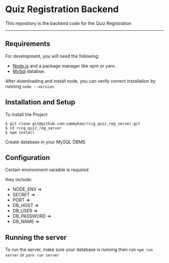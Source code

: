 # Quiz Registration Backend

This repository is the backend code for the Quiz Registration

---
## Requirements

For development, you will need the following:
- [Node.js](https://nodejs.org/) and a package manager like npm or yarn.
- [MySql](https://www.mysql.com/downloads/) databse.

After downloading and install node, you can verify correct installation by running `node --version`.


## Installation and Setup

To install the Project

    $ git clone git@github.com:sammykae/rccg_quiz_reg_server.git
    $ cd rccg_quiz_reg_server
    $ npm install


Create database in your MySQL DBMS

## Configuration

Certain environment varaible is required

they include:
- NODE_ENV => 
- SECRET => 
- PORT =>
- DB_HOST => 
- DB_USER => 
- DB_PASSWORD =>
- DB_NAME =>

## Running the server
To run the server, make sure your database is running
then run `npm run server` or `yarn run server`
